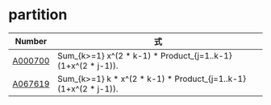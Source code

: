 # partition

| Number | 式 |
| ----- | ----- | 
| [A000700](https://oeis.org/A000700) | Sum_{k>=1}     x^(2 * k-1) * Product_{j=1..k-1} (1+x^(2 * j-1)).    |
| [A067619](https://oeis.org/A067619) | Sum_{k>=1} k * x^(2 * k-1) * Product_{j=1..k-1} (1+x^(2 * j-1)).    | 

